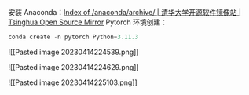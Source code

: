 安装 Anaconda：[Index of /anaconda/archive/ | 清华大学开源软件镜像站 | Tsinghua Open Source Mirror](https://mirrors.tuna.tsinghua.edu.cn/anaconda/archive/?C=M&O=D)
Pytorch 环境创建：
```python nums
conda create -n pytorch Python=3.11.3
```

![[Pasted image 20230414224539.png]]

![[Pasted image 20230414224629.png]]

![[Pasted image 20230414225103.png]]
